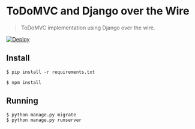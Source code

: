 # ToDoMVC and Django over the Wire

> ToDoMVC implementation using Django over the wire.


[![Deploy](https://www.herokucdn.com/deploy/button.svg)](https://django-over-the-wire.herokuapp.com/)

## Install

```
$ pip install -r requirements.txt

$ npm install
```

## Running
```
$ python manage.py migrate
$ python manage.py runserver
```
